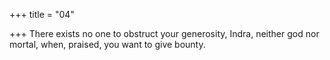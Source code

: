 +++
title = "04"

+++
There exists no one to obstruct your generosity, Indra, neither god nor  mortal,
when, praised, you want to give bounty.